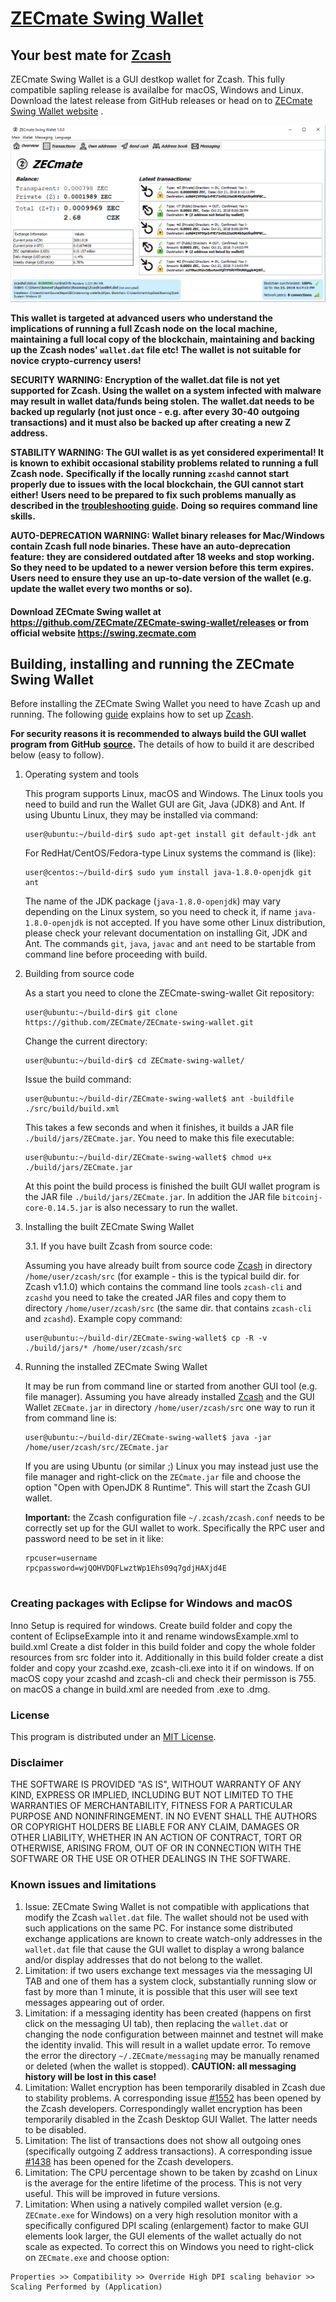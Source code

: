 # [ZECmate Swing Wallet](https://swing.zecmate.com/) 
## Your best mate for [Zcash](https://z.cash/)

ZECmate Swing Wallet is a GUI destkop wallet for Zcash. This fully compatible sapling release is availalbe for macOS, Windows and Linux. Download the latest release from GitHub releases or head on to [ZECmate Swing Wallet website](https://swing.zecmate.com/) .

![Screenshot](https://github.com/ZECmate/ZECmate-swing-wallet/raw/master/docs/zecmate.png "Main Window")

**This wallet is targeted at advanced users who understand the implications of running a full Zcash node on**
**the local machine, maintaining a full local copy of the blockchain, maintaining and backing up the**
**Zcash nodes' `wallet.dat` file etc! The wallet is not suitable for novice crypto-currency users!**

**SECURITY WARNING: Encryption of the wallet.dat file is not yet supported for Zcash. Using the wallet** 
**on a system infected with malware may result in wallet data/funds being stolen. The**
**wallet.dat needs to be backed up regularly (not just once - e.g. after every 30-40**
**outgoing transactions) and it must also be backed up after creating a new Z address.**

**STABILITY WARNING: The GUI wallet is as yet considered experimental! It is known to exhibit occasional stability problems related to running a full Zcash node.**
**Specifically if the locally running `zcashd` cannot start properly due to issues with the local blockchain, the GUI cannot start either!**
**Users need to be prepared to fix such problems manually as described in the [troubleshooting guide](docs/TroubleshootingGuide.md).**
**Doing so requires command line skills.**

**AUTO-DEPRECATION WARNING: Wallet binary releases for Mac/Windows contain Zcash full node binaries. These have an auto-deprecation feature:**
**they are considered outdated after 18 weeks and stop working. So they need to be updated to a newer version before this term expires.**
**Users need to ensure they use an up-to-date version of the wallet (e.g. update the wallet every two months or so).**

#### Download ZECmate Swing wallet at https://github.com/ZECmate/ZECmate-swing-wallet/releases or from official website https://swing.zecmate.com

## Building, installing and running the ZECmate Swing Wallet

Before installing the ZECmate Swing Wallet you need to have Zcash up and running. The following 
[guide](https://github.com/zcash/zcash/blob/master/README.md) 
explains how to set up [Zcash](https://z.cash/). 

**For security reasons it is recommended to always build the GUI wallet program from GitHub**
**[source](https://github.com/ZECmate/ZECmate-swing-wallet/archive/master.zip).**
The details of how to build it are described below (easy to follow). 


1. Operating system and tools

   This program supports Linux, macOS and Windows.
   The Linux tools you need to build and run the Wallet GUI are Git, Java (JDK8) and
   Ant. If using Ubuntu Linux, they may be installed via command: 
   ```
   user@ubuntu:~/build-dir$ sudo apt-get install git default-jdk ant
   ``` 
   For RedHat/CentOS/Fedora-type Linux systems the command is (like):
   ```
   user@centos:~/build-dir$ sudo yum install java-1.8.0-openjdk git ant 
   ```
   The name of the JDK package (`java-1.8.0-openjdk`) may vary depending on the Linux system, so you need to
   check it, if name `java-1.8.0-openjdk` is not accepted.
   If you have some other Linux distribution, please check your relevant documentation on installing Git, 
   JDK and Ant. The commands `git`, `java`, `javac` and `ant` need to be startable from command line 
   before proceeding with build.

2. Building from source code

   As a start you need to clone the ZECmate-swing-wallet Git repository:
   ```
   user@ubuntu:~/build-dir$ git clone https://github.com/ZECmate/ZECmate-swing-wallet.git
   ```
   Change the current directory:
   ```
   user@ubuntu:~/build-dir$ cd ZECmate-swing-wallet/
   ```
   Issue the build command:
   ```
   user@ubuntu:~/build-dir/ZECmate-swing-wallet$ ant -buildfile ./src/build/build.xml
   ```
   This takes a few seconds and when it finishes, it builds a JAR file `./build/jars/ZECmate.jar`. 
   You need to make this file executable:
   ```
   user@ubuntu:~/build-dir/ZECmate-swing-wallet$ chmod u+x ./build/jars/ZECmate.jar
   ```
   At this point the build process is finished the built GUI wallet program is the JAR 
   file `./build/jars/ZECmate.jar`. In addition the JAR file 
   `bitcoinj-core-0.14.5.jar` is also necessary to run the wallet. 

3. Installing the built ZECmate Swing Wallet

   3.1. If you have built Zcash from source code:

     Assuming you have already built from source code [Zcash](https://z.cash/) in directory `/home/user/zcash/src` (for example - this is the typical build dir. for Zcash v1.1.0) which contains the command line tools `zcash-cli` and `zcashd` you need to take the created JAR files and copy them to directory `/home/user/zcash/src` (the same dir. that contains `zcash-cli` and `zcashd`). Example copy command:
      ```
      user@ubuntu:~/build-dir/ZECmate-swing-wallet$ cp -R -v ./build/jars/* /home/user/zcash/src    
      ```

4. Running the installed ZECmate Swing Wallet

   It may be run from command line or started from another GUI tool (e.g. file manager). 
   Assuming you have already installed [Zcash](https://z.cash/) and the GUI Wallet `ZECmate.jar` in 
   directory `/home/user/zcash/src` one way to run it from command line is:
   ```
   user@ubuntu:~/build-dir/ZECmate-swing-wallet$ java -jar /home/user/zcash/src/ZECmate.jar
   ```
   If you are using Ubuntu (or similar ;) Linux you may instead just use the file manager and 
   right-click on the `ZECmate.jar` file and choose the option "Open with OpenJDK 8 Runtime". 
   This will start the Zcash GUI wallet.
   
   **Important:** the Zcash configuration file `~/.zcash/zcash.conf` needs to be correctly set up for the GUI
   wallet to work. Specifically the RPC user and password need to be set in it like:
   ```
   rpcuser=username
   rpcpassword=wjQOHVDQFLwztWp1Ehs09q7gdjHAXjd4E
    
   ``` 

### Creating packages with Eclipse for Windows and macOS
Inno Setup is required for windows.
Create build folder and copy the content of EclipseExample into it and rename windowsExample.xml to build.xml 
Create a dist folder in this build folder and copy the whole folder resources from src folder into it.
Additionally in this build folder create a dist folder and copy your zcashd.exe, zcash-cli.exe into it if on windows. 
If on macOS copy your zcashd and zcash-cli and check their permisson is 755. on macOS a change in build.xml are needed from .exe to .dmg.

### License
This program is distributed under an [MIT License](https://github.com/ZECmate/ZECmate-swing-wallet/raw/master/LICENSE).

### Disclaimer

THE SOFTWARE IS PROVIDED "AS IS", WITHOUT WARRANTY OF ANY KIND, EXPRESS OR
IMPLIED, INCLUDING BUT NOT LIMITED TO THE WARRANTIES OF MERCHANTABILITY,
FITNESS FOR A PARTICULAR PURPOSE AND NONINFRINGEMENT. IN NO EVENT SHALL THE
AUTHORS OR COPYRIGHT HOLDERS BE LIABLE FOR ANY CLAIM, DAMAGES OR OTHER
LIABILITY, WHETHER IN AN ACTION OF CONTRACT, TORT OR OTHERWISE, ARISING FROM,
OUT OF OR IN CONNECTION WITH THE SOFTWARE OR THE USE OR OTHER DEALINGS IN THE
SOFTWARE.

### Known issues and limitations

1. Issue: ZECmate Swing Wallet is not compatible with applications that modify the Zcash `wallet.dat` file. The wallet should not be used
with such applications on the same PC. For instance some distributed exchange applications are known to create watch-only addresses in the
`wallet.dat` file that cause the GUI wallet to display a wrong balance and/or display addresses that do not belong to the wallet. 
1. Limitation: if two users exchange text messages via the messaging UI TAB and one of them has a system clock, substantially running slow or fast by more than 1 minute, it is possible that this user will see text messages appearing out of order. 
1. Limitation: if a messaging identity has been created (happens on first click on the messaging UI tab), then replacing the `wallet.dat` or changing the node configuration between mainnet and testnet will make the identity invalid. This will result in a wallet update error. To remove the error the directory `~/.ZECmate/messaging` may be manually renamed or deleted (when the wallet is stopped). **CAUTION: all messaging history will be lost in this case!**
1. Limitation: Wallet encryption has been temporarily disabled in Zcash due to stability problems. A corresponding issue 
[#1552](https://github.com/zcash/zcash/issues/1552) has been opened by the Zcash developers. Correspondingly
wallet encryption has been temporarily disabled in the Zcash Desktop GUI Wallet.
The latter needs to be disabled. 
1. Limitation: The list of transactions does not show all outgoing ones (specifically outgoing Z address 
transactions). A corresponding issue [#1438](https://github.com/zcash/zcash/issues/1438) has been opened 
for the Zcash developers. 
1. Limitation: The CPU percentage shown to be taken by zcashd on Linux is the average for the entire lifetime 
of the process. This is not very useful. This will be improved in future versions.
1. Limitation: When using a natively compiled wallet version (e.g. `ZECmate.exe` for Windows) on a 
very high resolution monitor with a specifically configured DPI scaling (enlargement) factor to make GUI 
elements look larger, the GUI elements of the wallet actually do not scale as expected. To correct this on
Windows you need to right-click on `ZECmate.exe` and choose option:
```
Properties >> Compatibility >> Override High DPI scaling behavior >> Scaling Performed by (Application)
```
